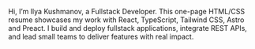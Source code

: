 Hi, I’m Ilya Kushmanov, a Fullstack Developer. This one-page HTML/CSS resume showcases my work with React, TypeScript, Tailwind CSS, Astro and Preact. I build and deploy fullstack applications, integrate REST APIs, and lead small teams to deliver features with real impact.
